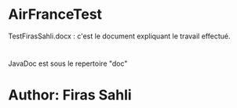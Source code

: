 # AirFranceTest
TestFirasSahli.docx : c'est le document expliquant le travail effectué.
# 
JavaDoc est sous le repertoire "doc"
# 
# Author: Firas Sahli

